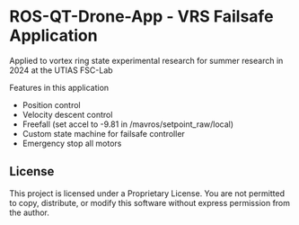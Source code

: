 # ROS-QT-Drone-App - VRS Failsafe Application

Applied to vortex ring state experimental research for summer research in 2024 at the UTIAS FSC-Lab

Features in this application
* Position control
* Velocity descent control
* Freefall (set accel to -9.81 in /mavros/setpoint_raw/local)
* Custom state machine for failsafe controller
* Emergency stop all motors

## License
This project is licensed under a Proprietary License. You are not permitted to copy, distribute, or modify this software without express permission from the author.
